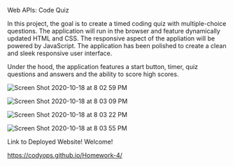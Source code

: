 Web APIs: Code Quiz

In this project, the goal is to create a timed coding quiz with multiple-choice questions. The application will run in the browser and feature dynamically updated HTML and CSS. The responsive aspect of the appliation will be powered by JavaScript. The application has been polished to create a clean and sleek responsive user interface.

Under the hood, the application features a start button, timer, quiz questions and answers and the ability to score high scores.

![Screen Shot 2020-10-18 at 8 02 59 PM](https://user-images.githubusercontent.com/70075378/96393737-4324c700-117d-11eb-82cf-5d9585c6f028.png)

![Screen Shot 2020-10-18 at 8 03 09 PM](https://user-images.githubusercontent.com/70075378/96393749-4ddf5c00-117d-11eb-9e82-2ffaeccfbedd.png)

![Screen Shot 2020-10-18 at 8 03 22 PM](https://user-images.githubusercontent.com/70075378/96393757-58015a80-117d-11eb-9c75-5f02900bae39.png)

![Screen Shot 2020-10-18 at 8 03 55 PM](https://user-images.githubusercontent.com/70075378/96393778-664f7680-117d-11eb-9042-89e57f2eae4f.png)

Link to Deployed Website! Welcome!

https://codyops.github.io/Homework-4/
